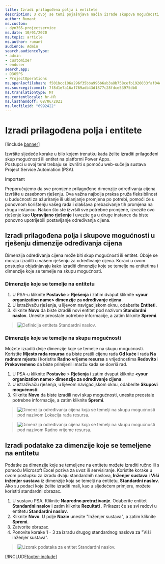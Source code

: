 ```yaml
---
title: Izradi prilagođena polja i entitete
description: U ovoj se temi pojašnjava način izrade skupova mogućnosti i entiteta u vlastitom rješenju na platformi Power Apps.
author: Rumant
ms.custom:
- dyn365-projectservice
ms.date: 10/01/2020
ms.topic: article
ms.author: rumant
audience: Admin
search.audienceType:
- admin
- customizer
- enduser
search.app:
- D365PS
- ProjectOperations
ms.openlocfilehash: f501bcc106a296f35bba996b6ab3a8b758cefb1926033faf04ee23c42bc94d39
ms.sourcegitcommit: 7f8d1e7a16af769adb43d1877c28fdce53975db8
ms.translationtype: MT
ms.contentlocale: hr-HR
ms.lasthandoff: 08/06/2021
ms.locfileid: "6992422"
---
```

# <a name="create-custom-fields-and-entities"></a>Izradi prilagođena polja i entitete 

[!include [banner](../includes/psa-now-project-operations.md)]

Izvršite sljedeće korake u bilo kojem trenutku kada želite izraditi prilagođeni skup mogućnosti ili entitet na platformi Power Apps.  
Postupci u ovoj temi trebaju se izvršiti s pomoću web-sučelja sustava Project Service Automation (PSA).

> [!IMPORTANT]
> Preporučujemo da sve promjene prilagođene dimenzije određivanja cijena izvršite u zasebnom rješenju. Ova važna najbolja praksa pruža fleksibilnost u budućnosti za ažuriranje ili uklanjanje promjena po potrebi, pomoći će u ponovnom korištenju vašeg rada i olakšava prebacivanje tih promjena na drugu instancu. Nakon što ste izvršili sve potrebne promjene, izvezite ovo rješenje kao **Upravljano rješenje** i uvezite ga u druge instance da biste ponovno upotrijebili postavljanje određivanja cijena.

  
## <a name="create-custom-fields-and-option-sets-in-the-pricing-dimension-solution"></a>Izradi prilagođena polja i skupove mogućnosti u rješenju dimenzije određivanja cijena

Dimenzija određivanja cijena može biti skup mogućnosti ili entitet. Oboje se moraju izraditi u vašem rješenju za određivanje cijena. Koraci u ovom postupku objašnjavaju kako izraditi dimenzije koje se temelje na entitetima i dimenzije koje se temelje na skupu mogućnosti.

### <a name="entity-based-dimensions"></a>Dimenzije koje se temelje na entitetu

1. U PSA-u kliknite **Postavke** > **Rješenja** i zatim dvaput kliknite **\<your organization name> dimenzije za određivanje cijena**.
2. U istraživaču rješenja, u lijevom navigacijskom oknu, odaberite **Entiteti**.
3. Kliknite **Novo** da biste izradili novi entitet pod nazivom **Standardni naslov**. Unesite preostale potrebne informacije, a zatim kliknite **Spremi**.

> ![Definicija entiteta Standardni naslov.](media/Standard-Title-entity-definition.png)


### <a name="option-set-based-dimensions"></a>Dimenzije koje se temelje na skupu mogućnosti 
Možete izraditi dvije dimenzije koje se temelje na skupu mogućnosti. Koristite **Mjesto rada resursa** da biste pratili cijenu rada **Od kuće** i rada **Na radnom mjestu** i koristite **Radno vrijeme resursa** s vrijednostima **Redovito** i **Prekovremeno** da biste primijenili maržu kada se dovrši rad.


1. U PSA-u kliknite **Postavke** > **Rješenja** i zatim dvaput kliknite **\<your organization name> dimenzije za određivanje cijena**. 
2. U istraživaču rješenja, u lijevom navigacijskom oknu, odaberite  **Skupovi mogućnosti**. 
3. Kliknite **Novo** da biste izradili novi skup mogućnosti, unesite preostale potrebne informacije, a zatim kliknite **Spremi.**

> ![Dimenzija određivanja cijena koja se temelji na skupu mogućnosti pod nazivom Lokacija rada resursa.](media/Option-set-PD-called-Resource-Work-Location.png)

> ![Dimenzija određivanja cijena koja se temelji na skupu mogućnosti pod nazivom Radno vrijeme resursa.](media/Option-set-PD-called-Resource-Work-Hours.PNG)


## <a name="create-data-for-entity-based-dimensions"></a>Izradi podatake za dimenzije koje se temeljene na entitetu

Podatke za dimenzije koje se temeljene na entitetu možete izraditi ručno ili s pomoću Microsoft Excel poziva za uvoz ili servisiranje. Koristite korake u ovom postupku za izradu dvaju standardnih naslova, **Inženjer sustava** i **Viši inženjer sustava** iz dimenzije koja se temelji na entitetu, **Standardni naslov**. Ako su podaci koje želite izraditi mali, kao u sljedećem primjeru, možete koristiti standardni obrazac.

1. U sustavu PSA, Kliknite **Napredno pretraživanje**. Odaberite entitet **Standardni naslov** i zatim kliknite **Rezultati** . Prikazat će se svi redovi u entitetu **Standardni naslov**.
2. Kliknite **Novo**. U polje **Naziv** unesite "Inženjer sustava", a zatim kliknite **Spremi**.
3. Zatvorite obrazac. 
4. Ponovite korake 1 - 3 za izradu drugog standardnog naslova za "Viši inženjer sustava".

> ![Uzorak podataka za entitet Standardni naslov.](media/ST-data.png)




[!INCLUDE[footer-include](../includes/footer-banner.md)]